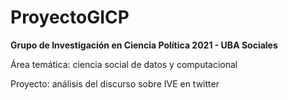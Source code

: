 # ProyectoGICP
**Grupo de Investigación en Ciencia Política 2021 - UBA Sociales**


Área temática: ciencia social de datos y computacional

Proyecto: análisis del discurso sobre IVE en twitter